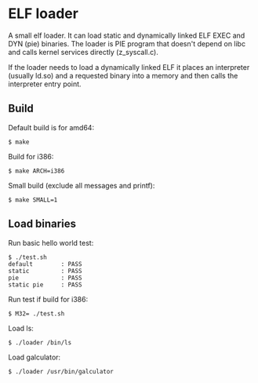 # ELF loader

A small elf loader. It can load static and dynamically linked ELF EXEC and DYN (pie) binaries. The loader is PIE program that doesn't depend on libc and calls kernel services directly (z_syscall.c).

If the loader needs to load a dynamically linked ELF it places an interpreter (usually ld.so) and a requested binary into a memory and then calls the interpreter entry point.


## Build

Default build is for amd64:

```
$ make
``` 

Build for i386:

```
$ make ARCH=i386
```

Small build (exclude all messages and printf):

```
$ make SMALL=1
```

## Load binaries

Run basic hello world test:
```
$ ./test.sh 
default        : PASS
static         : PASS
pie            : PASS
static pie     : PASS
```

Run test if build for i386:
```
$ M32= ./test.sh
```

Load ls:
```
$ ./loader /bin/ls
```



Load galculator:
```
$ ./loader /usr/bin/galculator
```

